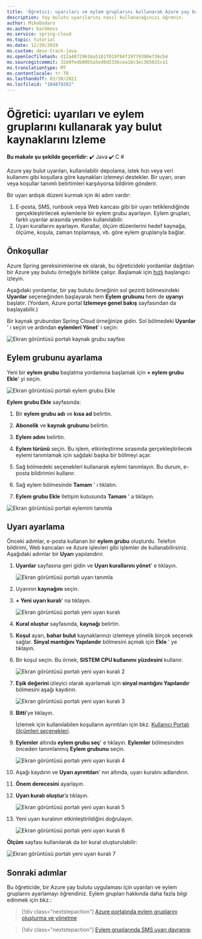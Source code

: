 ```yaml
---
title: 'Öğretici: uyarıları ve eylem gruplarını kullanarak Azure yay bulut kaynaklarını Izleme | Microsoft Docs'
description: Yay bulutu uyarılarını nasıl kullanacağınızı öğrenin.
author: MikeDodaro
ms.author: barbkess
ms.service: spring-cloud
ms.topic: tutorial
ms.date: 12/29/2019
ms.custom: devx-track-java
ms.openlocfilehash: d12a48729616a5181f019f84f19779390e736cb4
ms.sourcegitcommit: 32e0fedb80b5a5ed0d2336cea18c3ec3b5015ca1
ms.translationtype: MT
ms.contentlocale: tr-TR
ms.lasthandoff: 03/30/2021
ms.locfileid: "104879202"
---
```

# <a name="tutorial-monitor-spring-cloud-resources-using-alerts-and-action-groups"></a>Öğretici: uyarıları ve eylem gruplarını kullanarak yay bulut kaynaklarını Izleme

**Bu makale şu şekilde geçerlidir:** ✔️ Java ✔️ C #

Azure yay bulut uyarıları, kullanılabilir depolama, istek hızı veya veri kullanımı gibi koşullara göre kaynakları izlemeyi destekler. Bir uyarı, oran veya koşullar tanımlı belirtimleri karşılıyorsa bildirim gönderir.

Bir uyarı ardışık düzeni kurmak için iki adım vardır: 
1. E-posta, SMS, runbook veya Web kancası gibi bir uyarı tetiklendiğinde gerçekleştirilecek eylemlerle bir eylem grubu ayarlayın. Eylem grupları, farklı uyarılar arasında yeniden kullanılabilir.
2. Uyarı kurallarını ayarlayın. Kurallar, ölçüm düzenlerini hedef kaynağa, ölçüme, koşula, zaman toplamaya, vb. göre eylem gruplarıyla bağlar.

## <a name="prerequisites"></a>Önkoşullar

Azure Spring gereksinimlerine ek olarak, bu öğreticideki yordamlar dağıtılan bir Azure yay bulutu örneğiyle birlikte çalışır.  Başlamak için [hızlı](spring-cloud-quickstart.md) başlangıcı izleyin.

Aşağıdaki yordamlar, bir yay bulutu örneğinin sol gezinti bölmesindeki **Uyarılar** seçeneğinden başlayarak hem **Eylem grubunu** hem de **uyarıyı** başlatır. (Yordam, Azure portal **Izlemeye genel bakış** sayfasından da başlayabilir.) 

Bir kaynak grubundan Spring Cloud örneğinize gidin. Sol bölmedeki **Uyarılar** ' ı seçin ve ardından **eylemleri Yönet**' i seçin:

![Ekran görüntüsü portalı kaynak grubu sayfası](media/alerts-action-groups/action-1-a.png)

## <a name="set-up-action-group"></a>Eylem grubunu ayarlama

Yeni bir **eylem grubu** başlatma yordamına başlamak için **+ eylem grubu Ekle**' yi seçin.

![Ekran görüntüsü portalı eylem grubu Ekle](media/alerts-action-groups/action-1.png)

**Eylem grubu Ekle** sayfasında:

 1. Bir **eylem grubu adı** ve **kısa ad** belirtin.

 1. **Abonelik** ve **kaynak grubunu** belirtin.

 1. **Eylem adını** belirtin.

 1. **Eylem türünü** seçin.  Bu işlem, etkinleştirme sırasında gerçekleştirilecek eylemi tanımlamak için sağdaki başka bir bölmeyi açar.

 1. Sağ bölmedeki seçenekleri kullanarak eylemi tanımlayın.  Bu durum, e-posta bildirimini kullanır.

 1. Sağ eylem bölmesinde **Tamam** ' ı tıklatın.

 1. **Eylem grubu Ekle** Iletişim kutusunda **Tamam** ' a tıklayın. 

  ![Ekran görüntüsü portalı eylemini tanımla](media/alerts-action-groups/action-2.png)

## <a name="set-up-alert"></a>Uyarı ayarlama 

Önceki adımlar, e-posta kullanan bir **eylem grubu** oluşturdu. Telefon bildirimi, Web kancaları ve Azure işlevleri gibi işlemler de kullanabilirsiniz. Aşağıdaki adımlar bir **Uyarı** yapılandırır.

1. **Uyarılar** sayfasına geri gidin ve **Uyarı kurallarını yönet**' e tıklayın.

   ![Ekran görüntüsü portalı uyarı tanımla](media/alerts-action-groups/alerts-2.png)

1. Uyarının **kaynağını** seçin.

1. **+ Yeni uyarı kuralı**' na tıklayın.

   ![Ekran görüntüsü portalı yeni uyarı kuralı](media/alerts-action-groups/alerts-3.png)

1. **Kural oluştur** sayfasında, **kaynağı** belirtin.

1. **Koşul** ayarı, **bahar bulut** kaynaklarınızı izlemeye yönelik birçok seçenek sağlar.  **Sinyal mantığını Yapılandır** bölmesini açmak için **Ekle** ' ye tıklayın.

1. Bir koşul seçin. Bu örnek, **SISTEM CPU kullanımı yüzdesini** kullanır.

   ![Ekran görüntüsü portalı yeni uyarı kuralı 2](media/alerts-action-groups/alerts-3-1.png)

1. **Eşik değerini** izleyici olarak ayarlamak için **sinyal mantığını Yapılandır** bölmesini aşağı kaydırın.

   ![Ekran görüntüsü portalı yeni uyarı kuralı 3](media/alerts-action-groups/alerts-3-2.png)

1. **Bitti**’ye tıklayın.

   İzlemek için kullanılabilen koşulların ayrıntıları için bkz. [Kullanıcı Portalı ölçümleri seçenekleri](spring-cloud-concept-metrics.md#user-metrics-options).

1. **Eylemler** altında **eylem grubu seç**' e tıklayın. **Eylemler** bölmesinden önceden tanımlanmış **Eylem grubunu** seçin.

   ![Ekran görüntüsü portalı yeni uyarı kuralı 4](media/alerts-action-groups/alerts-3-3.png) 

1. Aşağı kaydırın ve **Uyarı ayrıntıları**' nın altında, uyarı kuralını adlandırın.

1. **Önem derecesini** ayarlayın.

1. **Uyarı kuralı oluştur**’a tıklayın.

   ![Ekran görüntüsü portalı yeni uyarı kuralı 5](media/alerts-action-groups/alerts-3-4.png)

1. Yeni uyarı kuralının etkinleştirildiğini doğrulayın.

   ![Ekran görüntüsü portalı yeni uyarı kuralı 6](media/alerts-action-groups/alerts-4.png)

**Ölçüm** sayfası kullanılarak da bir kural oluşturulabilir:

![Ekran görüntüsü portalı yeni uyarı kuralı 7](media/alerts-action-groups/alerts-5.png)

## <a name="next-steps"></a>Sonraki adımlar

Bu öğreticide, bir Azure yay bulutu uygulaması için uyarıları ve eylem gruplarını ayarlamayı öğrendiniz. Eylem grupları hakkında daha fazla bilgi edinmek için bkz.:

> [!div class="nextstepaction"]
> [Azure portalında eylem gruplarını oluşturma ve yönetme](../azure-monitor/alerts/action-groups.md)

> [!div class="nextstepaction"]
> [Eylem gruplarında SMS uyarı davranışı](../azure-monitor/alerts/alerts-sms-behavior.md)